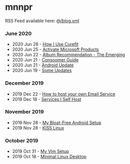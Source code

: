 # mnnpr

RSS Feed available here: @[/blog.xml](/blog.xml)

### June 2020
- 2020 Jun 26 - [How I Use Curefit](/curefit.html)
- 2020 Jun 25 - [Activate Microsoft Products](/microsoft_activation.html)
- 2020 Jun 22 - [Album Recommendation - The Emerging](/the_emerging.html)
- 2020 Jun 21 - [Consoomer Guide](/consoom.html)
- 2020 Jun 21 - [Android Update](/android_update.html)
- 2020 Jun 19 - [Some Updates](/updates.html)

### December 2019
- 2019 Dec 22 - [How to host your own Email Service](/email.html)
- 2019 Dec 18 - [Services I Self Host](/selfhosting.html)

### November 2019
- 2019 Nov 28 - [My Bloat-Free Android Setup](/android.html)
- 2019 Nov 28 - [KISS Linux](/kiss.html)

### October 2019
- 2019 Oct 31 - [My Vim Setup](/vim.html)
- 2019 Oct 18 - [Minimal Linux Desktop](/rice.html)

